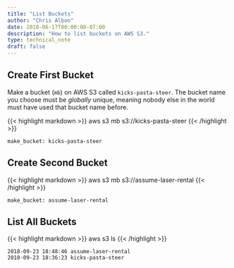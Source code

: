 ```yaml
---
title: "List Buckets"
author: "Chris Albon"
date: 2018-06-17T00:00:00-07:00
description: "How to list buckets on AWS S3."
type: technical_note
draft: false
---
```


## Create First Bucket

Make a bucket (`mb`) on AWS S3 called `kicks-pasta-steer`. The bucket name you choose must be _globally_ unique, meaning nobody else in the world must have used that bucket name before.

{{< highlight markdown >}}
aws s3 mb s3://kicks-pasta-steer
{{< /highlight >}}
```
make_bucket: kicks-pasta-steer
```

## Create Second Bucket

{{< highlight markdown >}}
aws s3 mb s3://assume-laser-rental
{{< /highlight >}}
```
make_bucket: assume-laser-rental
```

## List All Buckets

{{< highlight markdown >}}
aws s3 ls
{{< /highlight >}}
```
2018-09-23 18:48:46 assume-laser-rental
2018-09-23 18:36:23 kicks-pasta-steer
```